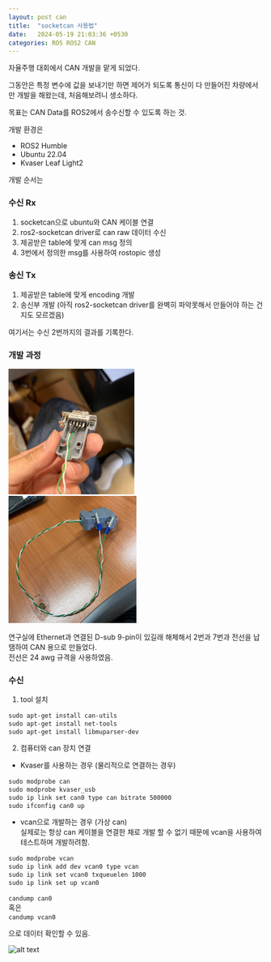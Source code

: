 ```yaml
---
layout: post can
title:  "socketcan 사용법"
date:   2024-05-19 21:03:36 +0530
categories: ROS ROS2 CAN
---
```

자율주행 대회에서 CAN 개발을 맡게 되었다.

그동안은 특정 변수에 값을 보내기만 하면 제어가 되도록 통신이 다 만들어진 차량에서만 개발을 해왔는데, 처음해보려니 생소하다.

목표는 CAN Data를 ROS2에서 송수신할 수 있도록 하는 것.

개발 환경은  
* ROS2 Humble
* Ubuntu 22.04
* Kvaser Leaf Light2

개발 순서는

### **수신 Rx**
1. socketcan으로 ubuntu와 CAN 케이블 연결
2. ros2-socketcan driver로 can raw 데이터 수신
3. 제공받은 table에 맞게 can msg 정의
4. 3번에서 정의한 msg를 사용하여 rostopic 생성
   
### **송신 Tx**
1. 제공받은 table에 맞게 encoding 개발
2. 송신부 개발 (아직 ros2-socketcan driver를 완벽히 파악못해서 만들어야 하는 건지도 모르겠음)

여기서는 수신 2번까지의 결과를 기록한다.

### 개발 과정
![alt text](/images/can1.png)
![alt text](/images/can2.png)

연구실에 Ethernet과 연결된 D-sub 9-pin이 있길래 해체해서 2번과 7번과 전선을 납땜하여 CAN 용으로 만들었다.   
전선은 24 awg 규격을 사용하였음.

### **수신**
1. tool 설치
```
sudo apt-get install can-utils
sudo apt-get install net-tools
sudo apt-get install libmuparser-dev
```

2. 컴퓨터와 can 장치 연결
* Kvaser를 사용하는 경우 (물리적으로 연결하는 경우)
```
sudo modprobe can    
sudo modprobe kvaser_usb    
sudo ip link set can0 type can bitrate 500000    
sudo ifconfig can0 up
```

* vcan으로 개발하는 경우 (가상 can)  
실제로는 항상 can 케이블을 연결한 채로 개발 할 수 없기 때문에 vcan을 사용하여 테스트하며 개발하려함.
```
sudo modprobe vcan
sudo ip link add dev vcan0 type vcan
sudo ip link set vcan0 txqueuelen 1000
sudo ip link set up vcan0
```

```candump can0```  
혹은  
```candump vcan0```  

으로 데이터 확인할 수 있음.

![alt text](/images/can3.png)